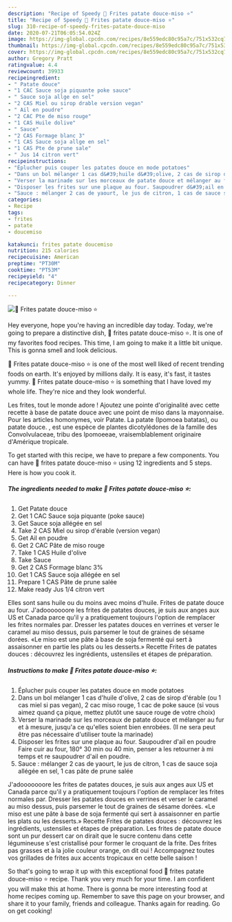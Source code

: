 ```yaml
---
description: "Recipe of Speedy 🌺 Frites patate douce-miso ⭐"
title: "Recipe of Speedy 🌺 Frites patate douce-miso ⭐"
slug: 310-recipe-of-speedy-frites-patate-douce-miso
date: 2020-07-21T06:05:54.024Z
image: https://img-global.cpcdn.com/recipes/8e559edc80c95a7c/751x532cq70/🌺-frites-patate-douce-miso-⭐-photo-principale-de-la-recette.jpg
thumbnail: https://img-global.cpcdn.com/recipes/8e559edc80c95a7c/751x532cq70/🌺-frites-patate-douce-miso-⭐-photo-principale-de-la-recette.jpg
cover: https://img-global.cpcdn.com/recipes/8e559edc80c95a7c/751x532cq70/🌺-frites-patate-douce-miso-⭐-photo-principale-de-la-recette.jpg
author: Gregory Pratt
ratingvalue: 4.4
reviewcount: 39933
recipeingredient:
- " Patate douce"
- "1 CAC Sauce soja piquante poke sauce"
- " Sauce soja allge en sel"
- "2 CAS Miel ou sirop drable version vegan"
- " Ail en poudre"
- "2 CAC Pte de miso rouge"
- "1 CAS Huile dolive"
- " Sauce"
- "2 CAS Formage blanc 3"
- "1 CAS Sauce soja allge en sel"
- "1 CAS Pte de prune sale"
- " Jus 14 citron vert"
recipeinstructions:
- "Éplucher puis couper les patates douce en mode potatoes"
- "Dans un bol mélanger 1 cas d&#39;huile d&#39;olive, 2 cas de sirop d&#39;érable (ou 1 cas miel si pas vegan), 2 cac miso rouge, 1 cac de poke sauce (si vous aimez quand ça pique, mettez plutôt une sauce rouge de votre choix)"
- "Verser la marinade sur les morceaux de patate douce et mélanger au fur et à mesure, jusqu&#39;a ce qu&#39;elles soient bien enrobées. (Il ne sera peut être pas nécessaire d&#39;utiliser toute la marinade)"
- "Disposer les frites sur une plaque au four. Saupoudrer d&#39;ail en poudre Faire cuir au four, 180° 30 min ou 40 min, penser a les retourner à mi temps et re saupoudrer d&#39;ail en poudre."
- "Sauce : mélanger 2 cas de yaourt, le jus de citron, 1 cas de sauce soja allégée en sel, 1 cas pâte de prune salée"
categories:
- Recipe
tags:
- frites
- patate
- doucemiso

katakunci: frites patate doucemiso 
nutrition: 215 calories
recipecuisine: American
preptime: "PT30M"
cooktime: "PT53M"
recipeyield: "4"
recipecategory: Dinner

---
```



![🌺 Frites patate douce-miso ⭐](https://img-global.cpcdn.com/recipes/8e559edc80c95a7c/751x532cq70/🌺-frites-patate-douce-miso-⭐-photo-principale-de-la-recette.jpg)

Hey everyone, hope you're having an incredible day today. Today, we're going to prepare a distinctive dish, 🌺 frites patate douce-miso ⭐. It is one of my favorites food recipes. This time, I am going to make it a little bit unique. This is gonna smell and look delicious.

🌺 Frites patate douce-miso ⭐ is one of the most well liked of recent trending foods on earth. It's enjoyed by millions daily. It is easy, it's fast, it tastes yummy. 🌺 Frites patate douce-miso ⭐ is something that I have loved my whole life. They're nice and they look wonderful.

Les frites, tout le monde adore ! Ajoutez une pointe d&#39;originalité avec cette recette à base de patate douce avec une point de miso dans la mayonnaise. Pour les articles homonymes, voir Patate. La patate (Ipomoea batatas), ou patate douce. , est une espèce de plantes dicotylédones de la famille des Convolvulaceae, tribu des Ipomoeeae, vraisemblablement originaire d&#39;Amérique tropicale.


To get started with this recipe, we have to prepare a few components. You can have 🌺 frites patate douce-miso ⭐ using 12 ingredients and 5 steps. Here is how you cook it.

<!--inarticleads1-->

##### The ingredients needed to make 🌺 Frites patate douce-miso ⭐:

1. Get  Patate douce
1. Get 1 CAC Sauce soja piquante (poke sauce)
1. Get  Sauce soja allégée en sel
1. Take 2 CAS Miel ou sirop d&#39;érable (version vegan)
1. Get  Ail en poudre
1. Get 2 CAC Pâte de miso rouge
1. Take 1 CAS Huile d&#39;olive
1. Take  Sauce
1. Get 2 CAS Formage blanc 3%
1. Get 1 CAS Sauce soja allégée en sel
1. Prepare 1 CAS Pâte de prune salée
1. Make ready  Jus 1/4 citron vert


Elles sont sans huile ou du moins avec moins d&#39;huile. Frites de patate douce au four. J&#39;adooooooore les frites de patates douces, je suis aux anges aux US et Canada parce qu&#39;il y a pratiquement toujours l&#39;option de remplacer les frites normales par. Dresser les patates douces en verrines et verser le caramel au miso dessus, puis parsemer le tout de graines de sésame dorées. «Le miso est une pâte à base de soja fermenté qui sert à assaisonner en partie les plats ou les desserts.» Recette Frites de patates douces : découvrez les ingrédients, ustensiles et étapes de préparation. 

<!--inarticleads2-->

##### Instructions to make 🌺 Frites patate douce-miso ⭐:

1. Éplucher puis couper les patates douce en mode potatoes
1. Dans un bol mélanger 1 cas d&#39;huile d&#39;olive, 2 cas de sirop d&#39;érable (ou 1 cas miel si pas vegan), 2 cac miso rouge, 1 cac de poke sauce (si vous aimez quand ça pique, mettez plutôt une sauce rouge de votre choix)
1. Verser la marinade sur les morceaux de patate douce et mélanger au fur et à mesure, jusqu&#39;a ce qu&#39;elles soient bien enrobées. (Il ne sera peut être pas nécessaire d&#39;utiliser toute la marinade)
1. Disposer les frites sur une plaque au four. Saupoudrer d&#39;ail en poudre Faire cuir au four, 180° 30 min ou 40 min, penser a les retourner à mi temps et re saupoudrer d&#39;ail en poudre.
1. Sauce : mélanger 2 cas de yaourt, le jus de citron, 1 cas de sauce soja allégée en sel, 1 cas pâte de prune salée


J&#39;adooooooore les frites de patates douces, je suis aux anges aux US et Canada parce qu&#39;il y a pratiquement toujours l&#39;option de remplacer les frites normales par. Dresser les patates douces en verrines et verser le caramel au miso dessus, puis parsemer le tout de graines de sésame dorées. «Le miso est une pâte à base de soja fermenté qui sert à assaisonner en partie les plats ou les desserts.» Recette Frites de patates douces : découvrez les ingrédients, ustensiles et étapes de préparation. Les frites de patate douce sont un pur dessert car on dirait que le sucre contenu dans cette légumineuse s&#39;est cristallisé pour former le croquant de la frite. Des frites pas grasses et à la jolie couleur orange, on dit oui ! Accompagnez toutes vos grillades de frites aux accents tropicaux en cette belle saison ! 

So that's going to wrap it up with this exceptional food 🌺 frites patate douce-miso ⭐ recipe. Thank you very much for your time. I am confident you will make this at home. There is gonna be more interesting food at home recipes coming up. Remember to save this page on your browser, and share it to your family, friends and colleague. Thanks again for reading. Go on get cooking!
